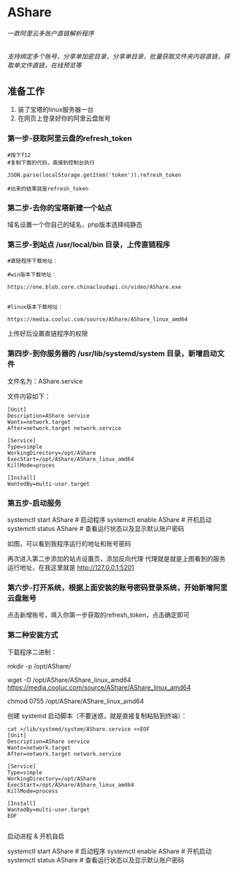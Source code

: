 # AShare 
###### 一款阿里云多账户直链解析程序
###### 支持绑定多个账号，分享单加密目录，分享单目录，批量获取文件夹内容直链，获取单文件直链，在线预览等

## 准备工作

1. 装了宝塔的linux服务器一台
2. 在网页上登录好你的阿里云盘账号

### 第一步-获取阿里云盘的refresh_token

```
#按下f12
#复制下面的代码，直接到控制台执行

JSON.parse(localStorage.getItem('token')).refresh_token

#出来的结果就是refresh_token
```




### 第二步-去你的宝塔新建一个站点

域名设置一个你自己的域名，php版本选择纯静态




### 第三步-到站点 /usr/local/bin 目录，上传直链程序


```
#直链程序下载地址：

#win版本下载地址：

https://one.blob.core.chinacloudapi.cn/video/AShare.exe


#linux版本下载地址：

https://media.cooluc.com/source/AShare/AShare_linux_amd64

```

上传好后设置直链程序的权限


### 第四步-到你服务器的 /usr/lib/systemd/system 目录，新增启动文件

文件名为：AShare.service

文件内容如下：

```
[Unit]
Description=AShare service
Wants=network.target
After=network.target network.service

[Service]
Type=simple
WorkingDirectory=/opt/AShare
ExecStart=/opt/AShare/AShare_linux_amd64
KillMode=proces

[Install]
WantedBy=multi-user.target
```


### 第五步-启动服务
systemctl start AShare   # 启动程序
systemctl enable AShare  # 开机启动
systemctl status AShare  # 查看运行状态以及显示默认账户密码

如图，可以看到我程序运行的地址和账号密码

再次进入第二步添加的站点设置页，添加反向代理
代理就是就是上图看到的服务运行地址，在我这里就是
http://127.0.0.1:5201


### 第六步-打开系统，根据上面安装的账号密码登录系统，开始新增阿里云盘账号

点击新增账号，填入你第一步获取的refresh_token，点击确定即可





### 第二种安装方式
下载程序二进制：

mkdir -p /opt/AShare/

wget -O /opt/AShare/AShare_linux_amd64 https://media.cooluc.com/source/AShare/AShare_linux_amd64

chmod 0755 /opt/AShare/AShare_linux_amd64

创建 systemd 启动脚本（不要迷惑，就是直接复制粘贴到终端）：

```
cat >/lib/systemd/system/AShare.service <<EOF
[Unit]
Description=AShare service
Wants=network.target
After=network.target network.service

[Service]
Type=simple
WorkingDirectory=/opt/AShare
ExecStart=/opt/AShare/AShare_linux_amd64
KillMode=process

[Install]
WantedBy=multi-user.target
EOF
                                              
```

启动进程 & 开机自启

systemctl start AShare   # 启动程序
systemctl enable AShare  # 开机启动
systemctl status AShare  # 查看运行状态以及显示默认账户密码


